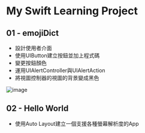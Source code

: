 # My Swift Learning Project

## 01 - emojiDict

* 設計使用者介面
* 使用UIButton建立按鈕並加上程式碼
* 變更按鈕顏色
* 運用UIAlertController與UIAlertAction
* 將視圖控制器的視圖的背景變成黑色

![image](http://g.recordit.co/g8Pz19HTVc.gif)

## 02 - Hello World

* 使用Auto Layout建立一個支援各種螢幕解析度的App
